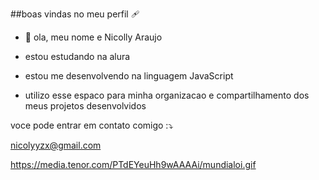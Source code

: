 ##boas vindas no meu perfil 🩹

- 👋 ola, meu nome e Nicolly Araujo

- estou estudando na alura
- estou me desenvolvendo na linguagem JavaScript
- utilizo esse espaco para minha organizacao e compartilhamento dos meus projetos desenvolvidos 

 voce pode entrar em contato comigo :⤵️

 nicolyyzx@gmail.com
 
 https://media.tenor.com/PTdEYeuHh9wAAAAi/mundialoi.gif
